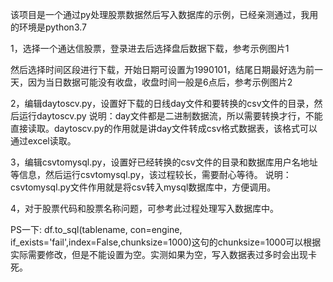 
该项目是一个通过py处理股票数据然后写入数据库的示例，已经亲测通过，我用的环境是python3.7

1，选择一个通达信股票，登录进去后选择盘后数据下载，参考示例图片1

然后选择时间区段进行下载，开始日期可设置为1990101，结尾日期最好选为前一天，因为当日数据可能没有收盘，收盘时间一般是6点后，参考示例图片2

2，编辑daytoscv.py，设置好下载的日线day文件和要转换的csv文件的目录，然后运行daytoscv.py
  说明：day文件都是二进制数据流，所以需要转换才行，不能直接读取。daytoscv.py的作用就是讲day文件转成csv格式数据表，该格式可以通过excel读取。
  
  
3，编辑csvtomysql.py，设置好已经转换的csv文件的目录和数据库用户名地址等信息，然后运行csvtomysql.py，该过程较长，需要耐心等待。
  说明：csvtomysql.py文件作用就是将csv转入mysql数据库中，方便调用。

4，对于股票代码和股票名称问题，可参考此过程处理写入数据库中。

PS一下:
df.to_sql(tablename, con=engine, if_exists='fail',index=False,chunksize=1000)这句的chunksize=1000可以根据实际需要修改，但是不能设置为空。实测如果为空，写入数据表过多时会出现卡死。


